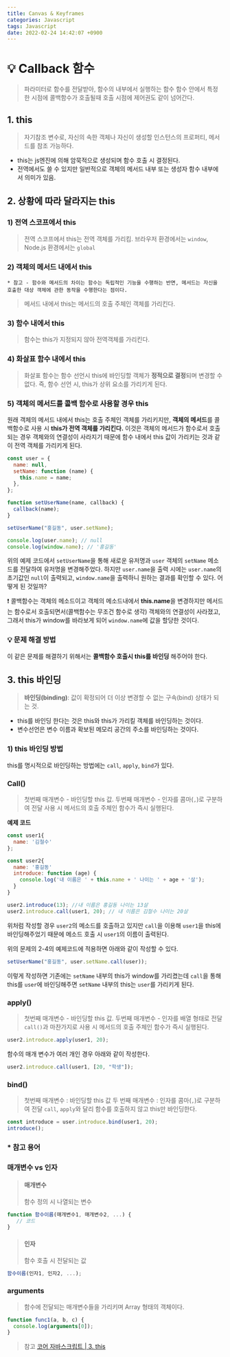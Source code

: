 ```yaml
---
title: Canvas & Keyframes
categories: Javascript
tags: Javascript
date: 2022-02-24 14:42:07 +0900
---
```


# 💡 Callback 함수

> 파라미터로 함수를 전달받아, 함수의 내부에서 실행하는 함수
> 함수 안에서 특정한 시점에 콜백함수가 호출될때 호출 시점에 제어권도 같이 넘어간다.

## 1. this

> 자기참조 변수로, 자신의 속한 객체나 자신이 생성할 인스턴스의 프로퍼티, 메서드를 참조 가능하다.

- this는 js엔진에 의해 암묵적으로 생성되며 함수 호출 시 결정된다.
- 전역에서도 쓸 수 있지만 일반적으로 객체의 메서드 내부 또는 생성자 함수 내부에서 의미가 있음.

## 2. 상황에 따라 달라지는 this

### 1) 전역 스코프에서 this

> 전역 스코프에서 this는 전역 객체를 가리킴. 브라우저 환경에서는 `window`, Node.js 환경에서는 `global`

### 2) 객체의 메서드 내에서 this

`* 참고 - 함수와 메서드의 차이는 함수는 독립적인 기능을 수행하는 반면, 메서드는 자신을 호출한 대상 객체에 관한 동작을 수행한다는 점이다.`

> 메서드 내에서 this는 메서드의 호출 주체인 객체를 가리킨다.

### 3) 함수 내에서 this

> 함수는 this가 지정되지 않아 전역객체를 가리킨다.

### 4) 화살표 함수 내에서 this

> 화살표 함수는 함수 선언시 this에 바인딩할 객체가 **정적으로 결정**되며 변경할 수 없다. 즉, 함수 선언 시, this가 상위 요소를 가리키게 된다.

### 5) 객체의 메서드를 콜백 함수로 사용할 경우 this

원래 객체의 메서드 내에서 this는 호출 주체인 객체를 가리키지만, **객체의 메서드**를 콜백함수로 사용 시 **this가 전역 객체를 가리킨다.** 이것은 객체의 메서드가 함수로서 호출되는 경우 객체와의 연결성이 사라지기 때문에 함수 내에서 this 값이 가리키는 것과 같이 전역 객체를 가리키게 된다.

```js
const user = {
  name: null,
  setName: function (name) {
    this.name = name;
  },
};

function setUserName(name, callback) {
  callback(name);
}

setUserName("홍길동", user.setName);

console.log(user.name); // null
console.log(window.name); // '홍길동'
```

위의 예제 코드에서 `setUserName`을 통해 새로운 유저명과 `user` 객체의 `setName` 메소드를 전달하여 유저명을 변경해주었다. 하지만 `user.name`을 출력 시에는 `user.name`의 초기값인 `null`이 출력되고, `window.name`을 출력하니 원하는 결과를 확인할 수 있다. 어떻게 된 것일까?

❗️ 콜백함수는 객체의 메소드이고 객체의 메소드내에서 **this.name**을 변경하지만
메서드는 함수로서 호출되면서(콜백함수는 무조건 함수로 생각) 객체와의 연결성이 사라졌고, 그래서 this가 window를 바라보게 되어 `window.name`에 값을 할당한 것이다.

### 💡 문제 해결 방법

이 같은 문제를 해결하기 위해서는 **콜백함수 호출시 this를 바인딩** 해주어야 한다.

## 3. this 바인딩

> **바인딩(binding)**: 값이 확정되어 더 이상 변경할 수 없는 구속(bind) 상태가 되는 것.

- this를 바인딩 한다는 것은 this와 this가 가리킬 객체를 바인딩하는 것이다.
- 변수선언은 변수 이름과 확보된 메모리 공간의 주소를 바인딩하는 것이다.

### 1) this 바인딩 방법

this를 명시적으로 바인딩하는 방법에는 `call`, `apply`, `bind`가 있다.

### Call()

> 첫번째 매개변수 - 바인딩할 this 값.
> 두번째 매개변수 - 인자를 콤마(`,`)로 구분하여 전달
> 사용 시 메서드의 호출 주체인 함수가 즉시 실행된다.

**예제 코드**

```js
const user1{
  name: '김철수'
};

const user2{
  name: '홍길동'
  introduce: function (age) {
    console.log('내 이름은 ' + this.name + ' 나이는 ' + age + '살');
  }
}

user2.introduce(13); //내 이름은 홍길동 나이는 13살
user2.introduce.call(user1, 20); // 내 이름은 김철수 나이는 20살
```

위처럼 작성할 경우 `user2`의 메소드를 호출하고 있지만 `call`을 이용해 `user1`을 this에 바인딩해주었기 때문에 메소드 호출 시 `user1`의 이름이 출력된다.

위의 문제의 2-4의 예제코드에 적용하면 아래와 같이 작성할 수 있다.

```js
setUserName("홍길동", user.setName.call(user));
```

이렇게 작성하면 기존에는 `setName` 내부의 this가 window를 가리켰는데 `call`을 통해 this를 `user`에 바인딩해주면 `setName` 내부의 this는 `user`를 가리키게 된다.

### apply()

> 첫번째 매개변수 - 바인딩할 this 값.
> 두번째 매개변수 - 인자를 배열 형태로 전달
> `call()`과 마찬가지로 사용 시 메서드의 호출 주체인 함수가 즉시 실행된다.

```js
user2.introduce.apply(user1, 20);
```

함수의 매개 변수가 여러 개인 경우 아래와 같이 작성한다.

```js
user2.introduce.call(user1, [20, "학생"]);
```

### bind()

> 첫번째 매개변수 : 바인딩할 this 값
> 두 번째 매개변수 : 인자를 콤마(`,`)로 구분하여 전달
> `call`, `apply`와 달리 함수를 호출하지 않고 this만 바인딩한다.

```js
const introduce = user.introduce.bind(user1, 20);
introduce();
```

### \* 참고 용어

### 매개변수 vs 인자

> #### 매개변수
>
> 함수 정의 시 나열되는 변수

```js
function 함수이름(매개변수1, 매개변수2, ...) {
   // 코드
}
```

> #### 인자
>
> 함수 호출 시 전달되는 값

```js
함수이름(인자1, 인자2, ...);
```

### arguments

> 함수에 전달되는 매개변수들을 가리키며 Array 형태의 객체이다.

```js
function func1(a, b, c) {
  console.log(arguments[0]);
}
```

> 참고
> [코어 자바스크립트 | 3. this](https://intrepidgeeks.com/tutorial/core-javascript-3-this)
